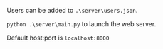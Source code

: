 Users can be added to `.\server\users.json`.

`python .\server\main.py` to launch the web server.

Default host:port is `localhost:8000`
